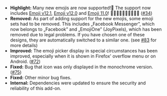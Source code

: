 * **Highlight:** Many new emojis are now supported!🥳 The support now includes [Emoji v12.1](https://emojipedia.org/emoji-12.1/), [Emoji v12.0](https://emojipedia.org/emoji-12.0/) and [Emoji 11.0](https://emojipedia.org/emoji-11.0/)! 🥰🥱👩‍🦽🦧🦦🦾🦘🏴‍☠️ ([#34](https://github.com/rugk/awesome-emoji-picker/issues/34))
* **Removed:** As part of adding support for the new emojis, some emoji sets had to be removed. This includes „Facebook Messenger”, which now belongs to „Facebook” and „EmojiOne” (JoyPixels), which has been removed due to legal problems. If you have chosen one of these designs, they are automatically switched to a similar one. (see [#83](https://github.com/rugk/awesome-emoji-picker/issues/83#issuecomment-601781914) for more details)
* **Improved:** The emoji picker display in special circumstances has been improved, especially when it is shown in Firefox' overflow menu or on Android. ([#72](https://github.com/rugk/awesome-emoji-picker/issues/72))
* **Fixed:** Bug that icon was only displayed in the monochrome version. ([#75](https://github.com/rugk/awesome-emoji-picker/issues/75))
* **Fixed:** Other minor bug fixes.
* **Internal:** Dependencies were updated to ensure the security and reliability of this add-on.
